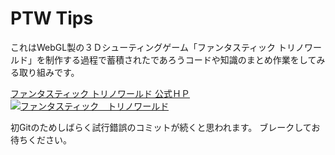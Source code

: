# PTW Tips

これはWebGL製の３Ｄシューティングゲーム「ファンタスティック トリノワールド」を制作する過程で蓄積されたであろうコードや知識のまとめ作業をしてみる取り組みです。


[ファンタスティック トリノワールド 公式ＨＰ
![ファンタスティック　トリノワールド](https://raw.github.com/wiki/warotarock/ptw_tips/images/ptw_beta_ban016.png)  ](http://www.geocities.jp/warotarock/ptw_beta/)

初Gitのためしばらく試行錯誤のコミットが続くと思われます。
ブレークしてお待ちください。
